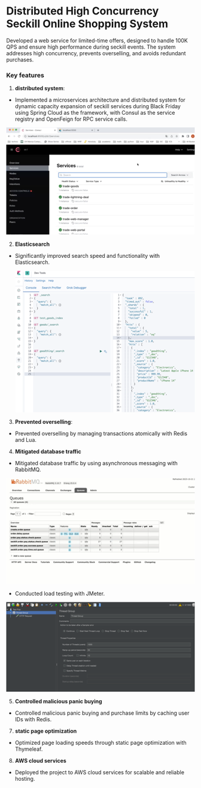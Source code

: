 
# Distributed High Concurrency Seckill Online Shopping System
Developed a web service for limited-time offers, designed to handle 100K QPS and ensure high performance during seckill events. The system addresses high concurrency, prevents overselling, and avoids redundant purchases.

### Key features


1. **distributed system**:

- Implemented a microservices architecture and distributed system for dynamic capacity expansion of seckill services during Black Friday using Spring Cloud as the framework, with Consul as the service registry and OpenFeign for RPC service calls.

![Consul](img/1.consul.png)


2.  **Elasticsearch**
- Significantly improved search speed and functionality with Elasticsearch.
  
  ![Kibana](img/2.kibana.png)

3.  **Prevented overselling**:
- Prevented overselling by managing transactions atomically with Redis and Lua.

4.  **Mitigated database traffic**
- Mitigated database traffic by using asynchronous messaging with RabbitMQ.
  
![rabbitMQ](img/3.rabbitMQ.png)

- Conducted load testing with JMeter.

![jmeter](img/4.jmeter.png)


5.  **Controlled malicious panic buying**
- Controlled malicious panic buying and purchase limits by caching user IDs with Redis.

7.  **static page optimization**
- Optimized page loading speeds through static page optimization with Thymeleaf.

8.  **AWS cloud services**
- Deployed the project to AWS cloud services for scalable and reliable hosting.
